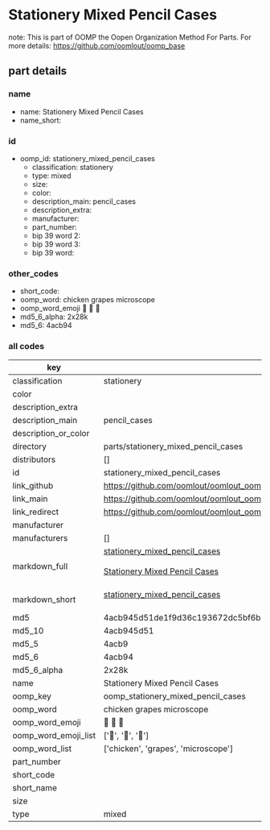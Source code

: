 # Stationery Mixed Pencil Cases  

note: This is part of OOMP the Oopen Organization Method For Parts. For more details: https://github.com/oomlout/oomp_base

##  part details
  







### name
* name: Stationery Mixed Pencil Cases
* name_short: 
### id
* oomp_id: stationery_mixed_pencil_cases
  * classification: stationery
  * type: mixed
  * size: 
  * color: 
  * description_main: pencil_cases
  * description_extra: 
  * manufacturer: 
  * part_number: 
  * bip 39 word 2: 
  * bip 39 word 3: 
  * bip 39 word: 

### other_codes
* short_code: 
* oomp_word: chicken grapes microscope
* oomp_word_emoji :chicken: :grapes: :microscope:
* md5_6_alpha: 2x28k
* md5_6: 4acb94









### all codes 
| key | value |  
| --- | --- |  
| classification | stationery |  
| color |  |  
| description_extra |  |  
| description_main | pencil_cases |  
| description_or_color |   |  
| directory | parts/stationery_mixed_pencil_cases |  
| distributors | [] |  
| id | stationery_mixed_pencil_cases |  
| link_github | https://github.com/oomlout/oomlout_oomp_version_1_messy/tree/main/parts/stationery_mixed_pencil_cases |  
| link_main | https://github.com/oomlout/oomlout_oomp_version_1_messy/tree/main/parts/stationery_mixed_pencil_cases |  
| link_redirect | https://github.com/oomlout/oomlout_oomp_version_1_messy/tree/main/parts/stationery_mixed_pencil_cases |  
| manufacturer |  |  
| manufacturers | [] |  
| markdown_full | [stationery_mixed_pencil_cases](none)<br>[](none)<br>[Stationery Mixed Pencil Cases](none)<br><br> |  
| markdown_short | [stationery_mixed_pencil_cases](none)<br><br> |  
| md5 | 4acb945d51de1f9d36c193672dc5bf6b |  
| md5_10 | 4acb945d51 |  
| md5_5 | 4acb9 |  
| md5_6 | 4acb94 |  
| md5_6_alpha | 2x28k |  
| name | Stationery Mixed Pencil Cases |  
| oomp_key | oomp_stationery_mixed_pencil_cases |  
| oomp_word | chicken grapes microscope |  
| oomp_word_emoji | :chicken: :grapes: :microscope: |  
| oomp_word_emoji_list | [':chicken:', ':grapes:', ':microscope:'] |  
| oomp_word_list | ['chicken', 'grapes', 'microscope'] |  
| part_number |  |  
| short_code |  |  
| short_name |  |  
| size |  |  
| type | mixed |  
